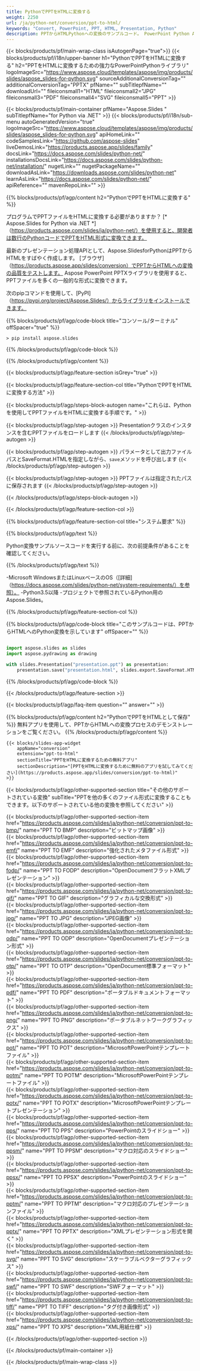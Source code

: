 ```yaml
---
title: PythonでPPTをHTMLに変換する
weight: 2250
url: /ja/python-net/conversion/ppt-to-html/ 
keywords: "Convert, PowerPoint, PPT, HTML, Presentation, Python"
description: PPTからHTMLPythonへの変換のサンプルコード。 PowerPoint Python APIを使用して、PPTファイルをHTMLファイルにバッチ変換します。
---
```


{{< blocks/products/pf/main-wrap-class isAutogenPage="true">}}
{{< blocks/products/pf/i18n/upper-banner h1="PythonでPPTをHTMLに変換する" h2="PPTをHTMLに変換するための強力なPowerPointPythonライブラリ" logoImageSrc="https://www.aspose.cloud/templates/aspose/img/products/slides/aspose_slides-for-python.svg" sourceAdditionalConversionTag="" additionalConversionTag="PPTX" pfName="" subTitlepfName="" downloadUrl="" fileiconsmall1="HTML" fileiconsmall2="JPG" fileiconsmall3="PDF" fileiconsmall4="SVG" fileiconsmall5="PPT" >}}

{{< blocks/products/pf/main-container pfName="Aspose.Slides " subTitlepfName="for Python via .NET" >}}
{{< blocks/products/pf/i18n/sub-menu autoGeneratedVersion="true" logoImageSrc="https://www.aspose.cloud/templates/aspose/img/products/slides/aspose_slides-for-python.svg" apiHomeLink="" codeSamplesLink="https://github.com/aspose-slides" liveDemosLink="https://products.aspose.app/slides/family" docsLink="https://docs.aspose.com/slides/python-net/" installationsDocsLink="https://docs.aspose.com/slides/python-net/installation/" nugetLink="" nugetPackageName="" downloadAsLink="https://downloads.aspose.com/slides/python-net" learnAsLink="https://docs.aspose.com/slides/python-net/" apiReference="" mavenRepoLink="" >}}

{{% blocks/products/pf/agp/content h2="PythonでPPTをHTMLに変換する" %}}

プログラムでPPTファイルをHTMLに変換する必要がありますか？ [* Aspose.Slides for Python via .NET *]（https://products.aspose.com/slides/ja/python-net/）を使用すると、開発者は数行のPythonコードでPPTをHTML形式に変換できます。

最新のプレゼンテーション処理APIとして、Aspose.SlidesforPythonはPPTからHTMLをすばやく作成します。 [ブラウザ]（https://products.aspose.app/slides/conversion）でPPTからHTMLへの変換の品質をテストします。 Aspose PowerPoint PPTXライブラリを使用すると、PPTファイルを多くの一般的な形式に変換できます。

次のpipコマンドを使用して、[PyPI]（https://pypi.org/project/Aspose.Slides/）からライブラリをインストールできます。

{{% blocks/products/pf/agp/code-block title="コンソール/ターミナル" offSpacer="true" %}}

```console
> pip install aspose.slides

```

{{% /blocks/products/pf/agp/code-block %}}

{{% /blocks/products/pf/agp/content %}}

{{< blocks/products/pf/agp/feature-section isGrey="true" >}}

{{< blocks/products/pf/agp/feature-section-col title="PythonでPPTをHTMLに変換する方法" >}}

{{< blocks/products/pf/agp/steps-block-autogen name="これらは、Pythonを使用してPPTファイルをHTMLに変換する手順です。" >}}

{{< blocks/products/pf/agp/step-autogen >}}
Presentationクラスのインスタンスを含むPPTファイルをロードします
{{< /blocks/products/pf/agp/step-autogen >}}

{{< blocks/products/pf/agp/step-autogen >}}
パラメータとして出力ファイルパスとSaveFormat.HTMLを指定しながら、`save`メソッドを呼び出します
{{< /blocks/products/pf/agp/step-autogen >}}

{{< blocks/products/pf/agp/step-autogen >}}
PPTファイルは指定されたパスに保存されます
{{< /blocks/products/pf/agp/step-autogen >}}

{{< /blocks/products/pf/agp/steps-block-autogen >}}

{{< /blocks/products/pf/agp/feature-section-col >}}

{{% blocks/products/pf/agp/feature-section-col title="システム要求" %}}

{{% blocks/products/pf/agp/text %}}

 Python変換サンプルソースコードを実行する前に、次の前提条件があることを確認してください。

{{% /blocks/products/pf/agp/text %}}

-Microsoft WindowsまたはLinuxベースのOS（[詳細]（https://docs.aspose.com/slides/python-net/system-requirements/）を参照）。
-Python3.5以降
-プロジェクトで参照されているPython用のAspose.Slides。

{{% /blocks/products/pf/agp/feature-section-col %}}

{{% blocks/products/pf/agp/code-block title="このサンプルコードは、PPTからHTMLへのPython変換を示しています" offSpacer="" %}}

```py

import aspose.slides as slides
import aspose.pydrawing as drawing

with slides.Presentation("presentation.ppt") as presentation:
    presentation.save("presentation.html", slides.export.SaveFormat.HTML5)

```
{{% /blocks/products/pf/agp/code-block %}}

{{< /blocks/products/pf/agp/feature-section >}}

{{< blocks/products/pf/agp/faq-item question="" answer="" >}}
 
{{% blocks/products/pf/agp/content h2="PythonでPPTをHTMLとして保存" %}}
無料アプリを使用して、PPTからHTMLへの変換プロセスのデモンストレーションをご覧ください。 
{{% /blocks/products/pf/agp/content %}}

<!-- aboutfile Starts -->

<!-- aboutfile Ends -->

    {{< blocks/slides-app-widget 
        appName="conversion"
        extension="ppt-to-html"
        sectionTitle="PPTをHTMLに変換するための無料アプリ" 
        sectionDescription="[PPTをHTMLに変換するために無料のアプリを試してみてください](https://products.aspose.app/slides/conversion/ppt-to-html)" 
    >}}
    
{{< blocks/products/pf/agp/other-supported-section title="その他のサポートされている変換" subTitle="PPTを他の多くのファイル形式に変換することもできます。以下のサポートされている他の変換を参照してください" >}}

{{< blocks/products/pf/agp/other-supported-section-item href="https://products.aspose.com/slides/ja/python-net/conversion/ppt-to-bmp/" name="PPT TO BMP" description="ビットマップ画像" >}}  
{{< blocks/products/pf/agp/other-supported-section-item href="https://products.aspose.com/slides/ja/python-net/conversion/ppt-to-emf/" name="PPT TO EMF" description="強化されたメタファイル形式" >}}  
{{< blocks/products/pf/agp/other-supported-section-item href="https://products.aspose.com/slides/ja/python-net/conversion/ppt-to-fodp/" name="PPT TO FODP" description="OpenDocumentフラットXMLプレゼンテーション" >}}  
{{< blocks/products/pf/agp/other-supported-section-item href="https://products.aspose.com/slides/ja/python-net/conversion/ppt-to-gif/" name="PPT TO GIF" description="グラフィカルな交換形式" >}}  
{{< blocks/products/pf/agp/other-supported-section-item href="https://products.aspose.com/slides/ja/python-net/conversion/ppt-to-jpg/" name="PPT TO JPG" description="JPEG画像" >}}  
{{< blocks/products/pf/agp/other-supported-section-item href="https://products.aspose.com/slides/ja/python-net/conversion/ppt-to-odp/" name="PPT TO ODP" description="OpenDocumentプレゼンテーション形式" >}}  
{{< blocks/products/pf/agp/other-supported-section-item href="https://products.aspose.com/slides/ja/python-net/conversion/ppt-to-otp/" name="PPT TO OTP" description="OpenDocument標準フォーマット" >}}  
{{< blocks/products/pf/agp/other-supported-section-item href="https://products.aspose.com/slides/ja/python-net/conversion/ppt-to-pdf/" name="PPT TO PDF" description="ポータブルドキュメントフォーマット" >}}  
{{< blocks/products/pf/agp/other-supported-section-item href="https://products.aspose.com/slides/ja/python-net/conversion/ppt-to-png/" name="PPT TO PNG" description="ポータブルネットワークグラフィックス" >}}  
{{< blocks/products/pf/agp/other-supported-section-item href="https://products.aspose.com/slides/ja/python-net/conversion/ppt-to-pot/" name="PPT TO POT" description="MicrosoftPowerPointテンプレートファイル" >}}  
{{< blocks/products/pf/agp/other-supported-section-item href="https://products.aspose.com/slides/ja/python-net/conversion/ppt-to-potm/" name="PPT TO POTM" description="MicrosoftPowerPointテンプレートファイル" >}}  
{{< blocks/products/pf/agp/other-supported-section-item href="https://products.aspose.com/slides/ja/python-net/conversion/ppt-to-potx/" name="PPT TO POTX" description="MicrosoftPowerPointテンプレートプレゼンテーション" >}}  
{{< blocks/products/pf/agp/other-supported-section-item href="https://products.aspose.com/slides/ja/python-net/conversion/ppt-to-pps/" name="PPT TO PPS" description="PowerPointのスライドショー" >}}  
{{< blocks/products/pf/agp/other-supported-section-item href="https://products.aspose.com/slides/ja/python-net/conversion/ppt-to-ppsm/" name="PPT TO PPSM" description="マクロ対応のスライドショー" >}}  
{{< blocks/products/pf/agp/other-supported-section-item href="https://products.aspose.com/slides/ja/python-net/conversion/ppt-to-ppsx/" name="PPT TO PPSX" description="PowerPointのスライドショー" >}}  
{{< blocks/products/pf/agp/other-supported-section-item href="https://products.aspose.com/slides/ja/python-net/conversion/ppt-to-pptm/" name="PPT TO PPTM" description="マクロ対応のプレゼンテーションファイル" >}}  
{{< blocks/products/pf/agp/other-supported-section-item href="https://products.aspose.com/slides/ja/python-net/conversion/ppt-to-pptx/" name="PPT TO PPTX" description="XMLプレゼンテーション形式を開く" >}}  
{{< blocks/products/pf/agp/other-supported-section-item href="https://products.aspose.com/slides/ja/python-net/conversion/ppt-to-svg/" name="PPT TO SVG" description="スケーラブルベクターグラフィックス" >}}  
{{< blocks/products/pf/agp/other-supported-section-item href="https://products.aspose.com/slides/ja/python-net/conversion/ppt-to-swf/" name="PPT TO SWF" description="SWFフォーマット" >}}  
{{< blocks/products/pf/agp/other-supported-section-item href="https://products.aspose.com/slides/ja/python-net/conversion/ppt-to-tiff/" name="PPT TO TIFF" description="タグ付き画像形式" >}}  
{{< blocks/products/pf/agp/other-supported-section-item href="https://products.aspose.com/slides/ja/python-net/conversion/ppt-to-xps/" name="PPT TO XPS" description="XML用紙仕様" >}}  


{{< /blocks/products/pf/agp/other-supported-section >}}

{{< /blocks/products/pf/main-container >}}
    
{{< /blocks/products/pf/main-wrap-class >}}